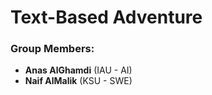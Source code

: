 # Text-Based Adventure

### Group Members:
- **Anas AlGhamdi** (IAU - AI)
- **Naif AlMalik** (KSU - SWE)

